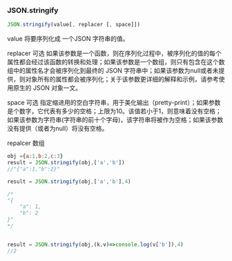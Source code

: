### JSON.stringify

```js
JSON.stringify(value[, replacer [, space]])
```

value
将要序列化成 一个JSON 字符串的值。


replacer 可选
如果该参数是一个函数，则在序列化过程中，被序列化的值的每个属性都会经过该函数的转换和处理；如果该参数是一个数组，则只有包含在这个数组中的属性名才会被序列化到最终的 JSON 字符串中；如果该参数为null或者未提供，则对象所有的属性都会被序列化；关于该参数更详细的解释和示例，请参考使用原生的 JSON 对象一文。


space 可选
指定缩进用的空白字符串，用于美化输出（pretty-print）；如果参数是个数字，它代表有多少的空格；上限为10。该值若小于1，则意味着没有空格；如果该参数为字符串(字符串的前十个字母)，该字符串将被作为空格；如果该参数没有提供（或者为null）将没有空格。


repalcer 数组

```js
obj ={a:1,b:2,c:3}
result = JSON.stringify(obj,['a','b'])
//"{"a":1,"b":2}"

result = JSON.stringify(obj,['a','b'],4)

/*
"{
    "a": 1,
    "b": 2
}"
*/


result = JSON.stringify(obj,(k,v)=>console.log(v['b']),4)
//2

```